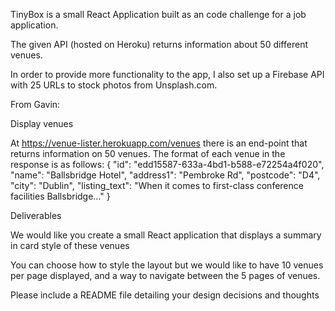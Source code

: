 TinyBox is a small React Application built as an code challenge for a job application. 

The given API (hosted on Heroku) returns information about 50 different venues.

In order to provide more functionality to the app, I also set up a Firebase API with 25 URLs to stock photos from Unsplash.com. 





From Gavin: 

Display venues

At https://venue-lister.herokuapp.com/venues there is an end-point that returns information on 50 venues.
The format of each venue in the response is as follows:
{
"id": "edd15587-633a-4bd1-b588-e72254a4f020",
"name": "Ballsbridge Hotel",
"address1": "Pembroke Rd",
"postcode": "D4",
"city": "Dublin",
"listing_text": "When it comes to first-class conference facilities Ballsbridge..."
}

Deliverables

  We would like you create a small React application that displays a summary in card style of these venues

  You can choose how to style the layout but we would like to have 10 venues per page displayed, and a way to navigate between the 5 pages of venues.
  
  Please include a README file detailing your design decisions and thoughts

